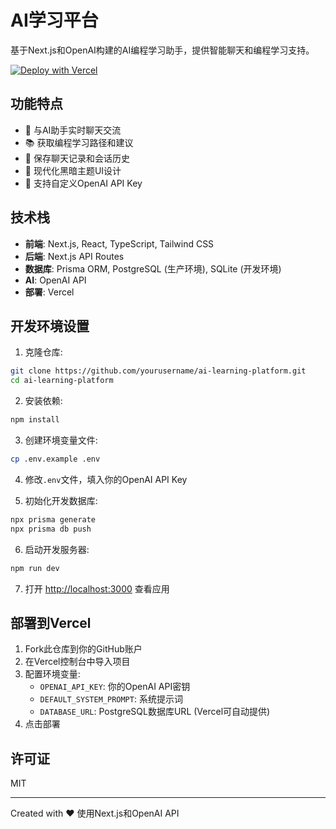# AI学习平台

基于Next.js和OpenAI构建的AI编程学习助手，提供智能聊天和编程学习支持。

[![Deploy with Vercel](https://vercel.com/button)](https://vercel.com/new/clone?repository-url=https%3A%2F%2Fgithub.com%2Fyourusername%2Fai-learning-platform&env=OPENAI_API_KEY,DEFAULT_SYSTEM_PROMPT&envDescription=API密钥和系统提示词配置&envLink=https://github.com/yourusername/ai-learning-platform#环境变量)

## 功能特点

- 💬 与AI助手实时聊天交流
- 📚 获取编程学习路径和建议
- 🔄 保存聊天记录和会话历史
- 🎨 现代化黑暗主题UI设计
- 🔑 支持自定义OpenAI API Key

## 技术栈

- **前端**: Next.js, React, TypeScript, Tailwind CSS
- **后端**: Next.js API Routes
- **数据库**: Prisma ORM, PostgreSQL (生产环境), SQLite (开发环境)
- **AI**: OpenAI API
- **部署**: Vercel

## 开发环境设置

1. 克隆仓库:
```bash
git clone https://github.com/yourusername/ai-learning-platform.git
cd ai-learning-platform
```

2. 安装依赖:
```bash
npm install
```

3. 创建环境变量文件:
```bash
cp .env.example .env
```

4. 修改`.env`文件，填入你的OpenAI API Key

5. 初始化开发数据库:
```bash
npx prisma generate
npx prisma db push
```

6. 启动开发服务器:
```bash
npm run dev
```

7. 打开 [http://localhost:3000](http://localhost:3000) 查看应用

## 部署到Vercel

1. Fork此仓库到你的GitHub账户
2. 在Vercel控制台中导入项目
3. 配置环境变量:
   - `OPENAI_API_KEY`: 你的OpenAI API密钥
   - `DEFAULT_SYSTEM_PROMPT`: 系统提示词
   - `DATABASE_URL`: PostgreSQL数据库URL (Vercel可自动提供)
4. 点击部署

## 许可证

MIT

---

Created with ❤️ 使用Next.js和OpenAI API
